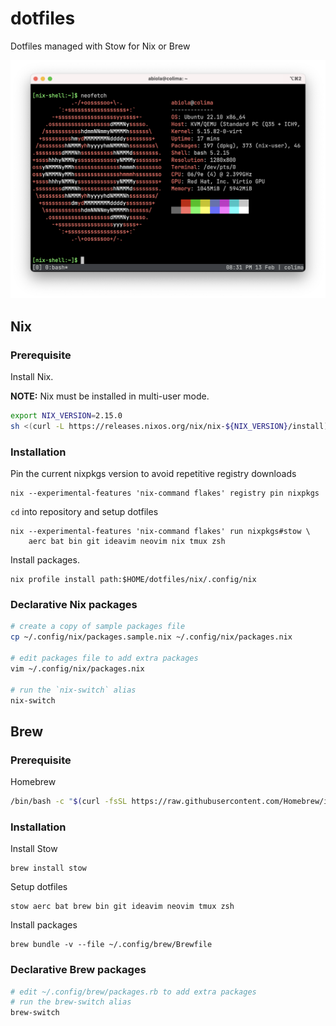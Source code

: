 dotfiles
========

Dotfiles managed with Stow for Nix or Brew

![Screenshot](screenshots/screenshot.png)

## Nix

### Prerequisite

Install Nix.

**NOTE:** Nix must be installed in multi-user mode.

```sh
export NIX_VERSION=2.15.0
sh <(curl -L https://releases.nixos.org/nix/nix-${NIX_VERSION}/install) --daemon
```

### Installation

Pin the current nixpkgs version to avoid repetitive registry downloads

```
nix --experimental-features 'nix-command flakes' registry pin nixpkgs
```

`cd` into repository and setup dotfiles

```
nix --experimental-features 'nix-command flakes' run nixpkgs#stow \
    aerc bat bin git ideavim neovim nix tmux zsh
```

Install packages.

```
nix profile install path:$HOME/dotfiles/nix/.config/nix
```

### Declarative Nix packages

```sh
# create a copy of sample packages file
cp ~/.config/nix/packages.sample.nix ~/.config/nix/packages.nix

# edit packages file to add extra packages
vim ~/.config/nix/packages.nix

# run the `nix-switch` alias
nix-switch
```

## Brew

### Prerequisite

Homebrew

```sh
/bin/bash -c "$(curl -fsSL https://raw.githubusercontent.com/Homebrew/install/HEAD/install.sh)"
```

### Installation

Install Stow

```
brew install stow
```

Setup dotfiles

```
stow aerc bat brew bin git ideavim neovim tmux zsh
```

Install packages

```
brew bundle -v --file ~/.config/brew/Brewfile
```

### Declarative Brew packages

```sh
# edit ~/.config/brew/packages.rb to add extra packages
# run the brew-switch alias
brew-switch
```

